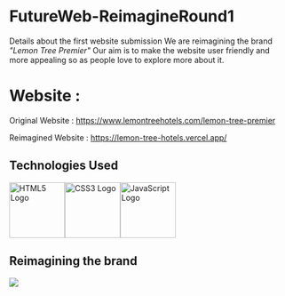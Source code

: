 # FutureWeb-ReimagineRound1
Details about the first website submission
We are reimagining the brand *"Lemon Tree Premier"*
Our aim is to make the website user friendly and more appealing so as people love to explore more about it.

# Website :
Original Website : https://www.lemontreehotels.com/lemon-tree-premier

Reimagined Website : https://lemon-tree-hotels.vercel.app/


## Technologies Used

  <img src="https://upload.wikimedia.org/wikipedia/commons/6/61/HTML5_logo_and_wordmark.svg" alt="HTML5 Logo" width="100"><img src="https://upload.wikimedia.org/wikipedia/commons/d/d5/CSS3_logo_and_wordmark.svg" alt="CSS3 Logo" width="100"><img src="https://upload.wikimedia.org/wikipedia/commons/9/99/Unofficial_JavaScript_logo_2.svg" alt="JavaScript Logo" width="100">

## Reimagining the brand

<img src = "https://th.bing.com/th/id/R.e132b2ef2b48d00a5a7511be1baab8fc?rik=2qc6zTKt7o%2byEA&riu=http%3a%2f%2fwww.hospitalityrise.com%2fwp-content%2fuploads%2f2015%2f03%2fLemon-Tree-Hotels.jpg&ehk=IWzWIVmzFU2jgyIOfbOW7%2f9kul6%2bcbfnQl9rrpj6NAI%3d&risl=&pid=ImgRaw&r=0" >
